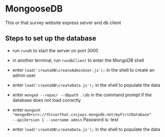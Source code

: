 # MongooseDB
This or that survey website express server and db client

## Steps to set up the database
- run <code>rundb</code> to start the server on port 3000
- in another terminal, run <code>rundbClient</code> to enter the MongoDB shell
- enter <code>load('createDB\\createAdminUser.js');</code> in the shell to create an admin user
- enter <code>load('createDB\\createData.js');</code> in the shell to populate the data
- enter <code>mongod --repair --dbpath .\db</code> in the command prompt if the database does not load correctly

- enter <code>mongosh "mongodb+srv://thisorthat.cvsjwyz.mongodb.net/myFirstDatabase" --apiVersion 1 --username admin</code> Password is: test
- enter <code>load('createDB\\createData.js');</code> in the shell to populate the data